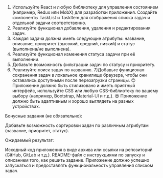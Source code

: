 1) Используйте React и любую библиотеку для управления состоянием (например, Redux или MobX) для разработки приложения.
Создайте компоненты TaskList и TaskItem для отображения списка задач и отдельной задачи соответственно.
2) Реализуйте функционал добавления, удаления и редактирования задач.
3) Каждая задача должна иметь следующие атрибуты: название, описание, приоритет (высокий, средний, низкий) и статус (выполнена/не выполнена).
4) Реализуйте функционал изменения статуса задачи при её выполнении.
5) Добавьте возможность фильтрации задач по статусу и приоритету.
6) Реализуйте поиск задач по названию.
7)Добавьте функционал сохранения задач в локальное хранилище браузера, чтобы они оставались доступными после перезагрузки страницы.
😍 Приложение должно быть стилизовано и иметь приятный интерфейс, используйте CSS или любую CSS-библиотеку по вашему выбору (например, Bootstrap, Material-UI и т.д.).
😍 Приложение должно быть адаптивным и хорошо выглядеть на разных устройствах.

Бонусные задания (не обязательно):

Добавьте возможность сортировки задач по различным атрибутам (название, приоритет, статус).

Ожидаемый результат:

Исходный код приложения в виде архива или ссылки на репозиторий (GitHub, GitLab и т.д.).
README-файл с инструкциями по запуску и описанием того, как решить задание.
Приложение должно успешно запускаться и предоставлять функциональность управления списком задач.
